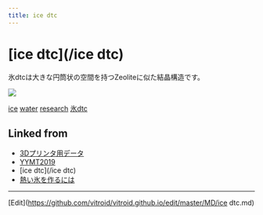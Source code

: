 ```yaml
---
title: ice dtc
---
```

# [ice dtc](/ice dtc)

氷dtcは大きな円筒状の空間を持つZeoliteに似た結晶構造です。



![](https://i.gyazo.com/3802bae292166b1b26b1cdef338448f8.png)





[ice](/ice) [water](/water) [research](/research) [氷dtc](/氷dtc)





## Linked from

* [3Dプリンタ用データ](/3Dプリンタ用データ)
* [YYMT2019](/YYMT2019)
* [ice dtc](/ice dtc)
* [熱い氷を作るには](/熱い氷を作るには)


----

[Edit](https://github.com/vitroid/vitroid.github.io/edit/master/MD/ice dtc.md)

